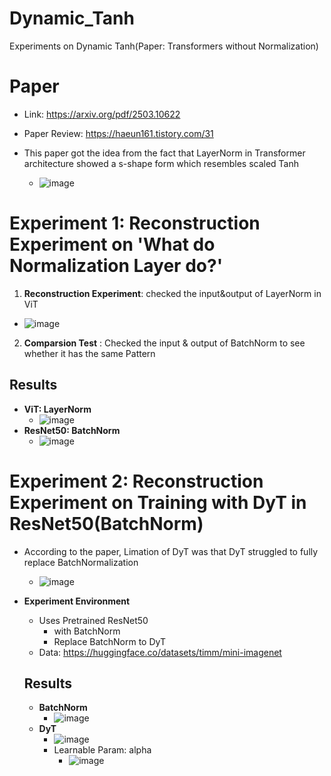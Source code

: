 # Dynamic_Tanh
Experiments on Dynamic Tanh(Paper: Transformers without Normalization)

# Paper
- Link: https://arxiv.org/pdf/2503.10622
- Paper Review: https://haeun161.tistory.com/31

- This paper got the idea from the fact that LayerNorm in Transformer architecture showed a s-shape form which resembles scaled Tanh
  - ![image](https://github.com/user-attachments/assets/c6fa230e-1610-4b6a-a154-d253263bffc3)

# Experiment 1: Reconstruction Experiment on 'What do Normalization Layer do?'
1. **Reconstruction Experiment**: checked the input&output of LayerNorm in ViT
  - ![image](https://github.com/user-attachments/assets/c6fa230e-1610-4b6a-a154-d253263bffc3)
2. **Comparsion Test** : Checked the input & output of BatchNorm to see whether it has the same Pattern

## Results
- **ViT: LayerNorm**
  - ![image](https://github.com/user-attachments/assets/80c4aa36-b137-4d36-bbad-5e950fb1e187)
- **ResNet50: BatchNorm**
  - ![image](https://github.com/user-attachments/assets/48eada40-4baf-400a-8569-aead640c6386)


# Experiment 2: Reconstruction Experiment on Training with DyT in ResNet50(BatchNorm)
- According to the paper, Limation of DyT was that DyT struggled to fully replace BatchNormalization
  - ![image](https://github.com/user-attachments/assets/e8a6ca66-b715-4d06-96dc-8bf72aa5474d)

- **Experiment Environment**
  - Uses Pretrained ResNet50
    - with BatchNorm
    - Replace BatchNorm to DyT
  - Data: https://huggingface.co/datasets/timm/mini-imagenet
 
  ## Results
  - **BatchNorm**
    - ![image](https://github.com/user-attachments/assets/116ce909-6607-4dbd-8210-b9510af1ce55)
  - **DyT**
    - ![image](https://github.com/user-attachments/assets/ced9c5e5-67bc-464e-94a7-c266fb1824ab)
    - Learnable Param: alpha
      - ![image](https://github.com/user-attachments/assets/2bf71505-abac-42e8-a552-553398fa499a)


